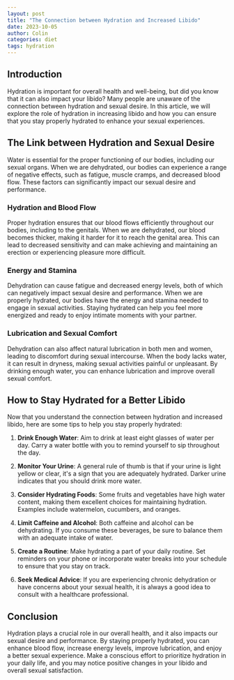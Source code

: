 ```yaml
---
layout: post
title: "The Connection between Hydration and Increased Libido"
date: 2023-10-05
author: Colin
categories: diet
tags: hydration
---
```


## Introduction
Hydration is important for overall health and well-being, but did you know that it can also impact your libido? Many people are unaware of the connection between hydration and sexual desire. In this article, we will explore the role of hydration in increasing libido and how you can ensure that you stay properly hydrated to enhance your sexual experiences.

## The Link between Hydration and Sexual Desire
Water is essential for the proper functioning of our bodies, including our sexual organs. When we are dehydrated, our bodies can experience a range of negative effects, such as fatigue, muscle cramps, and decreased blood flow. These factors can significantly impact our sexual desire and performance.

### Hydration and Blood Flow
Proper hydration ensures that our blood flows efficiently throughout our bodies, including to the genitals. When we are dehydrated, our blood becomes thicker, making it harder for it to reach the genital area. This can lead to decreased sensitivity and can make achieving and maintaining an erection or experiencing pleasure more difficult.

### Energy and Stamina
Dehydration can cause fatigue and decreased energy levels, both of which can negatively impact sexual desire and performance. When we are properly hydrated, our bodies have the energy and stamina needed to engage in sexual activities. Staying hydrated can help you feel more energized and ready to enjoy intimate moments with your partner.

### Lubrication and Sexual Comfort
Dehydration can also affect natural lubrication in both men and women, leading to discomfort during sexual intercourse. When the body lacks water, it can result in dryness, making sexual activities painful or unpleasant. By drinking enough water, you can enhance lubrication and improve overall sexual comfort.

## How to Stay Hydrated for a Better Libido
Now that you understand the connection between hydration and increased libido, here are some tips to help you stay properly hydrated:

1. **Drink Enough Water**: Aim to drink at least eight glasses of water per day. Carry a water bottle with you to remind yourself to sip throughout the day.

2. **Monitor Your Urine**: A general rule of thumb is that if your urine is light yellow or clear, it's a sign that you are adequately hydrated. Darker urine indicates that you should drink more water.

3. **Consider Hydrating Foods**: Some fruits and vegetables have high water content, making them excellent choices for maintaining hydration. Examples include watermelon, cucumbers, and oranges.

4. **Limit Caffeine and Alcohol**: Both caffeine and alcohol can be dehydrating. If you consume these beverages, be sure to balance them with an adequate intake of water.

5. **Create a Routine**: Make hydrating a part of your daily routine. Set reminders on your phone or incorporate water breaks into your schedule to ensure that you stay on track.

6. **Seek Medical Advice**: If you are experiencing chronic dehydration or have concerns about your sexual health, it is always a good idea to consult with a healthcare professional.

## Conclusion
Hydration plays a crucial role in our overall health, and it also impacts our sexual desire and performance. By staying properly hydrated, you can enhance blood flow, increase energy levels, improve lubrication, and enjoy a better sexual experience. Make a conscious effort to prioritize hydration in your daily life, and you may notice positive changes in your libido and overall sexual satisfaction.